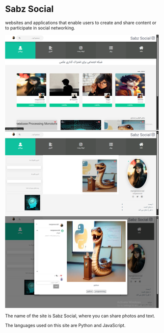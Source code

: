 <h1>Sabz Social</h1>
<p>websites and applications that enable users to create and share content or to participate in social networking.</p>
<img src='https://github.com/shahmoradi-web/Social-Network/blob/master/Screenshot%20(4).png?raw=true' style='width:500px'>
<img src='https://github.com/shahmoradi-web/Social-Network/blob/master/Screenshot%20(5).png?raw=true' style='width:500px'>
<img src='https://github.com/shahmoradi-web/Social-Network/blob/master/Screenshot%20(6).png?raw=true' style='width:500px'>

<p>The name of the site is Sabz Social, where you can share photos and text.</p>
<p>The languages ​​used on this site are Python and JavaScript.</p>
